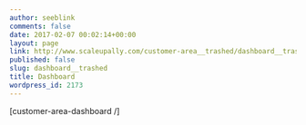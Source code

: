 ```yaml
---
author: seeblink
comments: false
date: 2017-02-07 00:02:14+00:00
layout: page
link: http://www.scaleupally.com/customer-area__trashed/dashboard__trashed/
published: false
slug: dashboard__trashed
title: Dashboard
wordpress_id: 2173
---
```


[customer-area-dashboard /]
